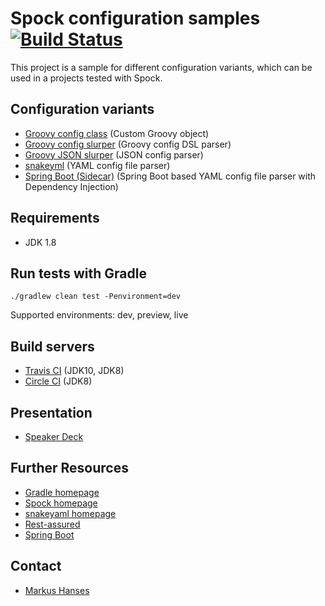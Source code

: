 Spock configuration samples [![Build Status](https://travis-ci.org/marhan/spock-configuration-samples.svg?branch=master)](https://travis-ci.org/marhan/spock-configuration-samples)
===============================

This project is a sample for different configuration variants, which can be used in a projects tested with Spock.

Configuration variants
---------------------

* [Groovy config class](config-class) (Custom Groovy object)
* [Groovy config slurper](config-slurper) (Groovy config DSL parser)
* [Groovy JSON slurper](json-slurper) (JSON config parser)
* [snakeyml](snake-yml) (YAML config file parser)
* [Spring Boot (Sidecar)](spring-boot) (Spring Boot based YAML config file parser with Dependency Injection)

Requirements
-------------
- JDK 1.8

Run tests with Gradle
--------------------

    ./gradlew clean test -Penvironment=dev
    
Supported environments: dev, preview, live

Build servers
-------------

* [Travis CI](https://travis-ci.org/marhan/spock-configuration-samples) (JDK10, JDK8)
* [Circle CI](https://circleci.com/gh/marhan/spock-configuration-samples) (JDK8)

Presentation
------------

* [Speaker Deck](https://speakerdeck.com/markushanses/spock-configuration-variants)

Further Resources
-----------------

* [Gradle homepage](http://www.gradle.org)
* [Spock homepage](http://spockframework.org)
* [snakeyaml homepage](https://bitbucket.org/asomov/snakeyaml/overview)
* [Rest-assured](http://rest-assured.io/)
* [Spring Boot](https://spring.io/projects/spring-boot)


Contact
-----------------
* [Markus Hanses](mailto:me@markushanses.de)
